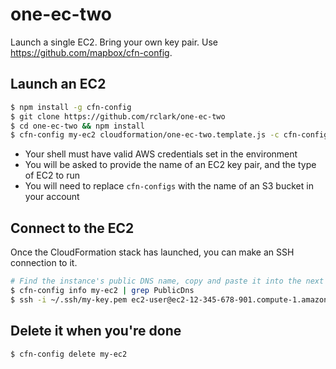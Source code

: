 # one-ec-two

Launch a single EC2. Bring your own key pair. Use https://github.com/mapbox/cfn-config.

## Launch an EC2

```sh
$ npm install -g cfn-config
$ git clone https://github.com/rclark/one-ec-two
$ cd one-ec-two && npm install
$ cfn-config my-ec2 cloudformation/one-ec-two.template.js -c cfn-configs
```

- Your shell must have valid AWS credentials set in the environment
- You will be asked to provide the name of an EC2 key pair, and the type of EC2 to run
- You will need to replace `cfn-configs` with the name of an S3 bucket in your account

## Connect to the EC2

Once the CloudFormation stack has launched, you can make an SSH connection to it.

```sh
# Find the instance's public DNS name, copy and paste it into the next command
$ cfn-config info my-ec2 | grep PublicDns
$ ssh -i ~/.ssh/my-key.pem ec2-user@ec2-12-345-678-901.compute-1.amazonaws.com
```

## Delete it when you're done

```
$ cfn-config delete my-ec2
```
